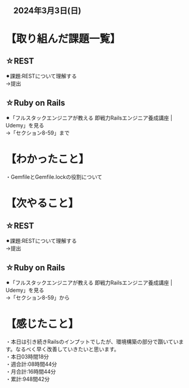 ## 　2024年3月3日(日)
# 【取り組んだ課題一覧】
## ☆REST
⚫︎課題:RESTについて理解する<br>
→提出<br>
## ☆Ruby on Rails
⚫︎「フルスタックエンジニアが教える 即戦力Railsエンジニア養成講座 | Udemy」を見る<br>
→「セクション8-59」まで<br>
# 【わかったこと】
・GemfileとGemfile.lockの役割について<br>
# 【次やること】
## ☆REST
⚫︎課題:RESTについて理解する<br>
→提出<br>
## ☆Ruby on Rails
⚫︎「フルスタックエンジニアが教える 即戦力Railsエンジニア養成講座 | Udemy」を見る<br>
→「セクション8-59」から<br>
# 【感じたこと】
・本日は引き続きRailsのインプットでしたが、環境構築の部分で躓いています。なるべく早く改善していきたいと思います。<br>
・本日03時間18分<br>
・週合計:08時間44分<br>
・月合計:16時間44分<br>
・累計:948間42分<br>
